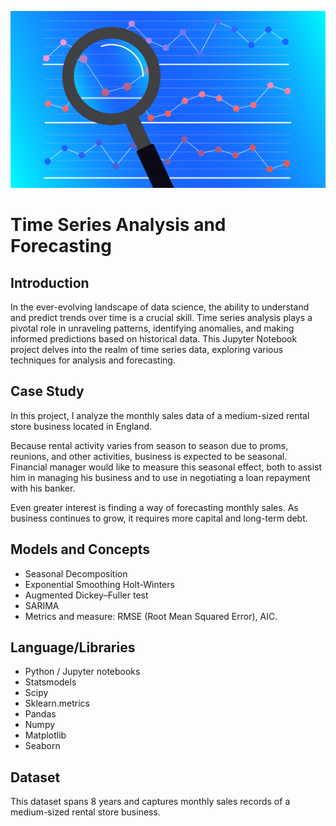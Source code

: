 ![image](image.png)

# Time Series Analysis and Forecasting

## Introduction

In the ever-evolving landscape of data science, the ability to understand and predict trends over time is a crucial skill. Time series analysis plays a pivotal role in unraveling patterns, identifying anomalies, and making informed predictions based on historical data. This Jupyter Notebook project delves into the realm of time series data, exploring various techniques for analysis and forecasting.

## Case Study


In this project, I analyze the monthly sales data of a medium-sized rental store business located in England.

Because rental activity varies from season to season due to proms, reunions, and other activities, business is expected to be seasonal. Financial manager would like to measure this seasonal effect, both to assist him in managing his
business and to use in negotiating a loan repayment
with his banker.

Even greater interest is finding a way of forecasting monthly sales. As business continues to grow, it requires more capital and long-term debt. 


## Models and Concepts
- Seasonal Decomposition
- Exponential Smoothing Holt-Winters
- Augmented Dickey–Fuller test
- SARIMA
- Metrics and measure: RMSE (Root Mean Squared Error), AIC. 
 
## Language/Libraries
* Python / Jupyter notebooks
* Statsmodels
* Scipy
* Sklearn.metrics
* Pandas
* Numpy
* Matplotlib
* Seaborn

## Dataset

This dataset spans 8 years and captures monthly sales records of a medium-sized rental store business.





